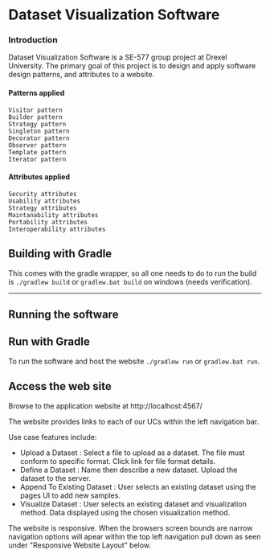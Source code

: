 Dataset Visualization Software
==============================


### Introduction ###

   Dataset Visualization Software is a SE-577 group project at Drexel University. The primary goal of this project is to design and apply software design patterns, and attributes to a website. 

#### Patterns applied ####

    Visitor pattern
    Builder pattern
    Strategy pattern
    Singleton pattern
    Decorator pattern
    Observer pattern
    Template pattern
    Iterator pattern



#### Attributes applied ####

    Security attributes
    Usability attributes
    Strategy attributes
    Maintanability attributes
    Portability attributes
    Interoperability attributes
    

## Building with Gradle

This comes with the gradle wrapper, so all one needs to do to run the build
is `./gradlew build` or `gradlew.bat build` on windows (needs verification).

-----------------------------------------
Running the software
-----------------------------------------

## Run with Gradle
To run the software and host the website `./gradlew run` or `gradlew.bat run`.

## Access the web site
Browse to the application website at http://localhost:4567/

The website provides links to each of our UCs within the left navigation bar.  

Use case features include:
* Upload a Dataset : Select a file to upload as a dataset. The file must conform to specific format. Click link for file format details.
* Define a Dataset : Name then describe a new dataset. Upload the dataset to the server.
* Append To Existing Dataset : User selects an existing dataset using the pages UI to add new samples. 
* Visualize Dataset : User selects an existing dataset and visualization method. Data displayed using the chosen visualization method.


The website is responsive. When the browsers screen bounds are narrow navigation options will apear within the top left navigation pull down as seen under "Responsive Website Layout" below.

